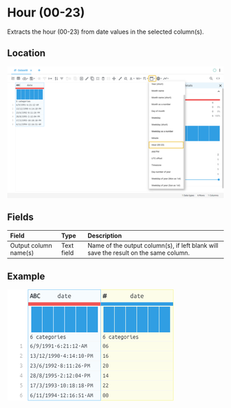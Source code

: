# Hour (00-23)
Extracts the hour (00-23) from date values in the selected column(s).
## Location
![Hour (00-23) on the interface](../../docs/screenshots/location/date_extract_hour24.png)
## Fields
| Field | Type | Description |
| :--- | :--- | :--- |
| Output column name(s) | Text field | Name of the output column(s), if left blank will save the result on the same column. |
## Example
![Hour (00-23) example](../../docs/screenshots/table/date_extract_hour24.png)